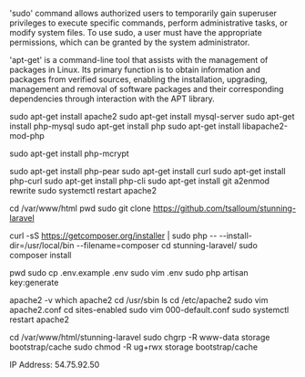 'sudo' command allows authorized users to temporarily gain superuser privileges to execute specific commands, perform administrative tasks, or modify system files. To use sudo, a user must have the appropriate permissions, which can be granted by the system administrator. 

'apt-get' is a command-line tool that assists with the management of packages in Linux. Its primary function is to obtain information and packages from verified sources, enabling the installation, upgrading, management and removal of software packages and their corresponding dependencies through interaction with the APT library.

sudo apt-get install apache2
sudo apt-get install mysql-server
sudo apt-get install php-mysql
sudo apt-get install php
sudo apt-get install libapache2-mod-php

sudo apt-get install php-mcrypt

sudo apt-get install php-pear
sudo apt-get install curl
sudo apt-get install php-curl
sudo apt-get install php-cli
sudo apt-get install git
a2enmod rewrite
sudo systemctl restart apache2

cd /var/www/html
pwd
sudo git clone https://github.com/tsalloum/stunning-laravel

curl -sS https://getcomposer.org/installer | sudo php -- --install-dir=/usr/local/bin --filename=composer
cd stunning-laravel/
sudo composer install

pwd
sudo cp .env.example .env
sudo vim .env
sudo php artisan key:generate

apache2 -v
which apache2
cd /usr/sbin
ls
cd /etc/apache2
sudo vim apache2.conf
cd sites-enabled
sudo vim 000-default.conf
sudo systemctl restart apache2

cd /var/www/html/stunning-laravel
sudo chgrp -R www-data storage bootstrap/cache
sudo chmod -R ug+rwx storage bootstrap/cache

IP Address: 54.75.92.50
